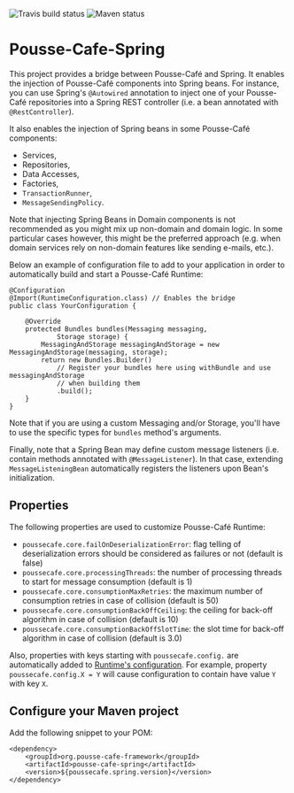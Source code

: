 ![Travis build status](https://travis-ci.org/pousse-cafe/pousse-cafe-spring.svg?branch=master)
![Maven status](https://maven-badges.herokuapp.com/maven-central/org.pousse-cafe-framework/pousse-cafe-spring/badge.svg)

# Pousse-Cafe-Spring

This project provides a bridge between Pousse-Café and Spring. It enables the injection of Pousse-Café components into
Spring beans. For instance, you can use Spring's `@Autowired` annotation to inject one of your Pousse-Café repositories
into a Spring REST controller (i.e. a bean annotated with `@RestController`).

It also enables the injection of Spring beans in some Pousse-Café components:
- Services,
- Repositories,
- Data Accesses,
- Factories,
- `TransactionRunner`,
- `MessageSendingPolicy`.

Note that injecting Spring Beans in Domain components is not recommended as you might mix up non-domain and domain
logic. In some particular cases however, this might be the preferred approach (e.g. when domain services rely on
non-domain features like sending e-mails, etc.).

Below an example of configuration file to add to your application in order to automatically build and start a
Pousse-Café Runtime:

    @Configuration
    @Import(RuntimeConfiguration.class) // Enables the bridge
    public class YourConfiguration {
    
        @Override
        protected Bundles bundles(Messaging messaging,
                Storage storage) {
            MessagingAndStorage messagingAndStorage = new MessagingAndStorage(messaging, storage);
            return new Bundles.Builder()
                // Register your bundles here using withBundle and use messagingAndStorage
                // when building them
                .build();
        }
    }

Note that if you are using a custom Messaging and/or Storage, you'll have to use the specific types for `bundles`
method's arguments.

Finally, note that a Spring Bean may define custom message listeners (i.e. contain methods annotated with
`@MessageListener`). In that case, extending `MessageListeningBean` automatically registers the listeners upon
Bean's initialization.

## Properties

The following properties are used to customize Pousse-Café Runtime:

- `poussecafe.core.failOnDeserializationError`: flag telling of deserialization errors should be considered as
failures or not (default is false)
- `poussecafe.core.processingThreads`: the number of processing threads to start for message consumption (default is 1)
- `poussecafe.core.consumptionMaxRetries`: the maximum number of consumption retries in case of collision (default is 50)
- `poussecafe.core.consumptionBackOffCeiling`: the ceiling for back-off algorithm in case of collision (default is 10)
- `poussecafe.core.consumptionBackOffSlotTime`: the slot time for back-off algorithm in case of collision (default is 3.0)

Also, properties with keys starting with `poussecafe.config.` are automatically added to
[Runtime's configuration](http://www.pousse-cafe-framework.org/doc/reference-guide/#configuring-services).
For example, property `poussecafe.config.X = Y` will cause configuration to contain have value `Y` with key  `X`.

## Configure your Maven project

Add the following snippet to your POM:

    <dependency>
        <groupId>org.pousse-cafe-framework</groupId>
        <artifactId>pousse-cafe-spring</artifactId>
        <version>${poussecafe.spring.version}</version>
    </dependency>
